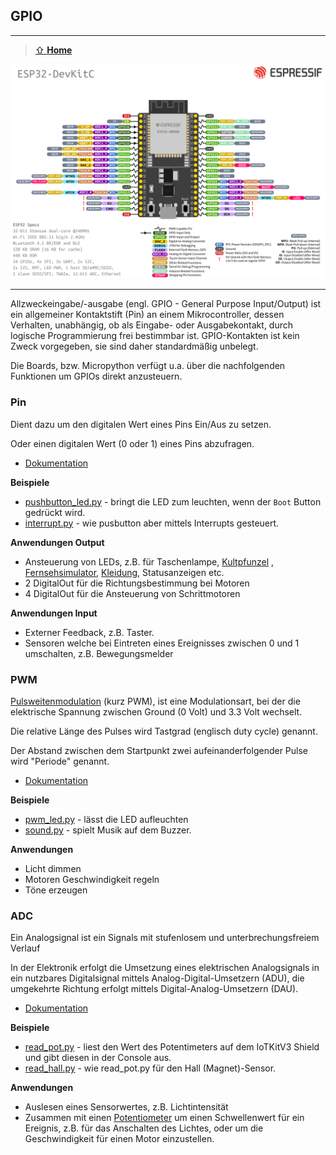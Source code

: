 GPIO
----
***

> [⇧ **Home**](../README.md)


![](../images/esp32-devkitC-v4-pinout.png)

- - -

Allzweckeingabe/-ausgabe (engl. GPIO - General Purpose Input/Output) ist ein allgemeiner Kontaktstift (Pin) an einem Mikrocontroller, dessen Verhalten, unabhängig, ob als Eingabe- oder Ausgabekontakt, durch logische Programmierung frei bestimmbar ist. GPIO-Kontakten ist kein Zweck vorgegeben, sie sind daher standardmäßig unbelegt.

Die Boards, bzw. Micropython verfügt u.a. über die nachfolgenden Funktionen um GPIOs direkt anzusteuern.

### Pin 

Dient dazu um den digitalen Wert eines Pins Ein/Aus zu setzen. 

Oder einen digitalen Wert (0 oder 1) eines Pins abzufragen.

* [Dokumentation](https://docs.micropython.org/en/latest/library/machine.Pin.html)

**Beispiele**

* [pushbutton_led.py](pushbutton_led.py) - bringt die LED zum leuchten, wenn der `Boot` Button gedrückt wird.
* [interrupt.py](interrupt.py) - wie pusbutton aber mittels Interrupts gesteuert.

**Anwendungen Output** 

*   Ansteuerung von LEDs, z.B. für Taschenlampe, [Kultpfunzel](http://kultpfunzel.ch/) , [Fernsehsimulator,](http://www.pearl.ch/ch-a-NC5312-3110.shtml) [Kleidung](http://www.get-a-led.de/led-t-shirts/led-kleidung-stereo-mc/), Statusanzeigen etc.
*   2 DigitalOut für die Richtungsbestimmung bei Motoren
*   4 DigitalOut für die Ansteuerung von Schrittmotoren

**Anwendungen Input** 

*   Externer Feedback, z.B. Taster.
*   Sensoren welche bei Eintreten eines Ereignisses zwischen 0 und 1 umschalten, z.B. Bewegungsmelder


### PWM

[Pulsweitenmodulation](http://de.wikipedia.org/wiki/Pulsweitenmodulation) (kurz PWM), ist eine Modulationsart, bei der die elektrische Spannung zwischen Ground (0 Volt) und 3.3 Volt wechselt.

Die relative Länge des Pulses wird Tastgrad (englisch duty cycle) genannt.

Der Abstand zwischen dem Startpunkt zwei aufeinanderfolgender Pulse wird "Periode" genannt.

* [Dokumentation](https://docs.micropython.org/en/latest/library/machine.PWM.html)

**Beispiele**

* [pwm_led.py](pwm_led.py) - lässt die LED aufleuchten
* [sound.py](sound.py) - spielt Musik auf dem Buzzer.

**Anwendungen** 

*   Licht dimmen
*   Motoren Geschwindigkeit regeln
*   Töne erzeugen

### ADC

Ein Analogsignal ist ein Signals mit stufenlosem und unterbrechungsfreiem Verlauf

In der Elektronik erfolgt die Umsetzung eines elektrischen Analogsignals in ein nutzbares Digitalsignal mittels Analog-Digital-Umsetzern (ADU), die umgekehrte Richtung erfolgt mittels Digital-Analog-Umsetzern (DAU).

* [Dokumentation](https://docs.micropython.org/en/latest/library/machine.ADC.html)

**Beispiele**

* [read_pot.py](read_pot.py) - liest den Wert des Potentimeters auf dem IoTKitV3 Shield und gibt diesen in der Console aus.
* [read_hall.py](read_hall.py) - wie read_pot.py für den Hall (Magnet)-Sensor.

**Anwendungen**

*   Auslesen eines Sensorwertes, z.B. Lichtintensität
*   Zusammen mit einen [Potentiometer](http://de.wikipedia.org/wiki/Potentiometer) um einen Schwellenwert für ein Ereignis, z.B. für das Anschalten des Lichtes, oder um die Geschwindigkeit für einen Motor einzustellen.





